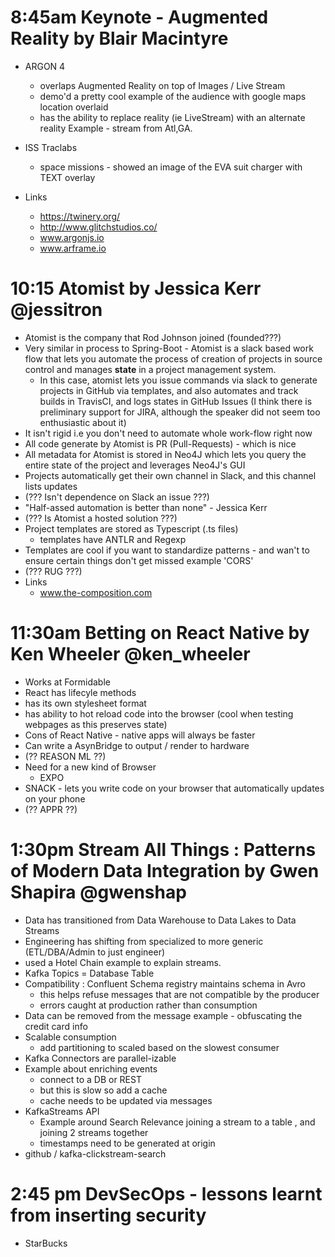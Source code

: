 # 8:45am Keynote - Augmented Reality by Blair Macintyre

- ARGON 4
  - overlaps Augmented Reality on top of Images / Live Stream
  - demo'd a pretty cool example of the audience with google maps location overlaid
  - has the ability to replace reality (ie LiveStream) with an alternate reality Example - stream from Atl,GA.
- ISS Traclabs
  - space missions - showed an image of the EVA suit charger with TEXT overlay

    <ar-scene>

- Links
  - https://twinery.org/
  - http://www.glitchstudios.co/
  - www.argonjs.io
  - www.arframe.io

# 10:15 Atomist by Jessica Kerr @jessitron

- Atomist is the company that Rod Johnson joined (founded???)
- Very similar in process to Spring-Boot - Atomist is a slack based work flow that lets you automate the process of creation of projects in source control and manages **state** in a project management system.
  - In this case, atomist lets you issue commands via slack to generate projects in GitHub via templates, and also automates and track builds in TravisCI, and logs states in GitHub Issues (I think there is preliminary support for JIRA, although the speaker did not seem too enthusiastic about it)
- It isn't rigid i.e you don't need to automate whole work-flow right now
- All code generate by Atomist is PR (Pull-Requests) - which is nice 
- All metadata for Atomist is stored in Neo4J which lets you query the entire state of the project and leverages Neo4J's GUI
- Projects automatically get their own channel in Slack, and this channel lists updates
- (??? Isn't dependence on Slack an issue ???)
- "Half-assed automation is better than none" - Jessica Kerr
- (??? Is Atomist a hosted solution ???)
- Project templates are stored as Typescript (.ts files)
  - templates have ANTLR and Regexp
- Templates are cool if you want to standardize patterns - and wan't to ensure certain things don't get missed example 'CORS'
- (??? RUG ???)
- Links
  - www.the-composition.com

# 11:30am Betting on React Native by Ken Wheeler @ken_wheeler

- Works at Formidable
- React has lifecyle methods
- has its own stylesheet format
- has ability to hot reload code into the browser (cool when testing webpages as this preserves state)
- Cons of React Native - native apps will always be faster
- Can write a AsynBridge to output / render to hardware
- (?? REASON ML ??)
- Need for a new kind of Browser 
  - EXPO
- SNACK - lets you write code on your browser that automatically updates on your phone
- (?? APPR ??)

# 1:30pm Stream All Things : Patterns of Modern Data Integration by Gwen Shapira @gwenshap

- Data has transitioned from Data Warehouse to Data Lakes to Data Streams
- Engineering has shifting from specialized to more generic (ETL/DBA/Admin to just engineer)
- used a Hotel Chain example to explain streams.
- Kafka Topics = Database Table
- Compatibility : Confluent Schema registry maintains schema in Avro 
  - this helps refuse messages that are not compatible by the producer
  - errors caught at production rather than consumption
- Data can be removed from the message example - obfuscating the credit card info
- Scalable consumption
  - add partitioning to scaled based on the slowest consumer
- Kafka Connectors are parallel-izable
- Example about enriching events 
  - connect to a DB or REST
  - but this is slow so add a cache
  - cache needs to be updated via messages
- KafkaStreams API
  - Example around Search Relevance joining a stream to a table , and joining 2 streams together
  - timestamps need to be generated at origin
- github / kafka-clickstream-search

# 2:45 pm DevSecOps - lessons learnt from inserting security  

- StarBucks



